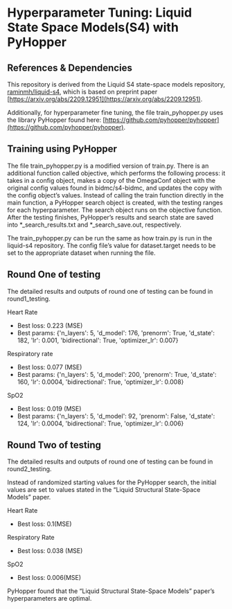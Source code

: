 # Hyperparameter Tuning: Liquid State Space Models(S4) with PyHopper

## References & Dependencies

This repository is derived from the Liquid S4 state-space models repository, [raminmh/liquid-s4](https://github.com/raminmh/liquid-s4), which is based on preprint paper [https://arxiv.org/abs/2209.12951](https://arxiv.org/abs/2209.12951). 

Additionally, for hyperparameter fine tuning, the file train_pyhopper.py uses the library PyHopper found here: [https://github.com/pyhopper/pyhopper](https://github.com/pyhopper/pyhopper).

## Training using PyHopper

The file train_pyhopper.py is a modified version of train.py. There is an additional function called objective, which performs the following process: it takes in a config object, makes a copy of the OmegaConf object with the original config values found in bidmc/s4-bidmc, and updates the copy with the config object’s values. Instead of calling the train function directly in the main function, a PyHopper search object is created, with the testing ranges for each hyperparameter. The search object runs on the objective function. After the testing finishes, PyHopper’s results and search state are saved into *_search_results.txt and *_search_save.out, respectively.

The train_pyhopper.py can be run the same as how train.py is run in the liquid-s4 repository. The config file’s value for dataset.target needs to be set to the appropriate dataset when running the file.

## Round One of testing

The detailed results and outputs of round one of testing can be found in round1_testing.

Heart Rate
- Best loss: 0.223 (MSE)
- Best params: {'n_layers': 5, 'd_model': 176, 'prenorm': True, 'd_state': 182, 'lr': 0.001, 'bidirectional': True, 'optimizer_lr': 0.007}

Respiratory rate
- Best loss: 0.077 (MSE)
- Best params: {'n_layers': 5, 'd_model': 200, 'prenorm': True, 'd_state': 160, 'lr': 0.0004, 'bidirectional': True, 'optimizer_lr': 0.008}

SpO2
- Best loss: 0.019 (MSE)
- Best params: {'n_layers': 5, 'd_model': 92, 'prenorm': False, 'd_state': 124, 'lr': 0.0004, 'bidirectional': True, 'optimizer_lr': 0.006}

## Round Two of testing

The detailed results and outputs of round one of testing can be found in round2_testing.

Instead of randomized starting values for the PyHopper search, the initial values are set to values stated in the “Liquid Structural State-Space Models” paper.

Heart Rate
- Best loss: 0.1(MSE)

Respiratory Rate
- Best loss: 0.038 (MSE)

SpO2
- Best loss: 0.006(MSE)

PyHopper found that the “Liquid Structural State-Space Models” paper’s hyperparameters are optimal.
